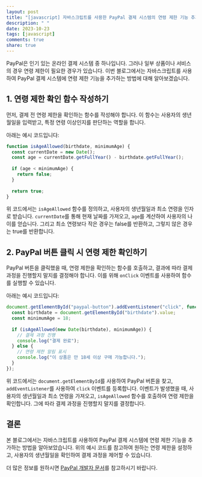 ```yaml
---
layout: post
title: "[javascript] 자바스크립트를 사용한 PayPal 결제 시스템의 연령 제한 기능 추가하기"
description: " "
date: 2023-10-23
tags: [javascript]
comments: true
share: true
---
```


PayPal은 인기 있는 온라인 결제 시스템 중 하나입니다. 그러나 일부 상품이나 서비스의 경우 연령 제한이 필요한 경우가 있습니다. 이번 블로그에서는 자바스크립트를 사용하여 PayPal 결제 시스템에 연령 제한 기능을 추가하는 방법에 대해 알아보겠습니다.

## 1. 연령 제한 확인 함수 작성하기

먼저, 결제 전 연령 제한을 확인하는 함수를 작성해야 합니다. 이 함수는 사용자의 생년월일을 입력받고, 특정 연령 이상인지를 판단하는 역할을 합니다.

아래는 예시 코드입니다:

```javascript
function isAgeAllowed(birthdate, minimumAge) {
  const currentDate = new Date();
  const age = currentDate.getFullYear() - birthdate.getFullYear();
  
  if (age < minimumAge) {
    return false;
  }
  
  return true;
}
```

위 코드에서는 `isAgeAllowed` 함수를 정의하고, 사용자의 생년월일과 최소 연령을 인자로 받습니다. `currentDate`를 통해 현재 날짜를 가져오고, `age`를 계산하여 사용자의 나이를 얻습니다. 그리고 최소 연령보다 작은 경우는 false를 반환하고, 그렇지 않은 경우는 true를 반환합니다.

## 2. PayPal 버튼 클릭 시 연령 제한 확인하기

PayPal 버튼을 클릭했을 때, 연령 제한을 확인하는 함수를 호출하고, 결과에 따라 결제 과정을 진행할지 말지를 결정해야 합니다. 이를 위해 `onClick` 이벤트를 사용하여 함수를 실행할 수 있습니다.

아래는 예시 코드입니다:

```javascript
document.getElementById("paypal-button").addEventListener("click", function() {
  const birthdate = document.getElementById("birthdate").value;
  const minimumAge = 18;
  
  if (isAgeAllowed(new Date(birthdate), minimumAge)) {
    // 결제 과정 진행
    console.log("결제 완료");
  } else {
    // 연령 제한 알림 표시
    console.log("이 상품은 만 18세 이상 구매 가능합니다.");
  }
});
```

위 코드에서는 `document.getElementById`를 사용하여 PayPal 버튼을 찾고, `addEventListener`를 사용하여 `click` 이벤트를 등록합니다. 이벤트가 발생했을 때, 사용자의 생년월일과 최소 연령을 가져오고, `isAgeAllowed` 함수를 호출하여 연령 제한을 확인합니다. 그에 따라 결제 과정을 진행할지 말지를 결정합니다.

## 결론

본 블로그에서는 자바스크립트를 사용하여 PayPal 결제 시스템에 연령 제한 기능을 추가하는 방법을 알아보았습니다. 위의 예시 코드를 참고하여 원하는 연령 제한을 설정하고, 사용자의 생년월일을 확인하여 결제 과정을 제어할 수 있습니다.

더 많은 정보를 원하시면 [PayPal 개발자 문서](https://developer.paypal.com/docs)를 참고하시기 바랍니다.